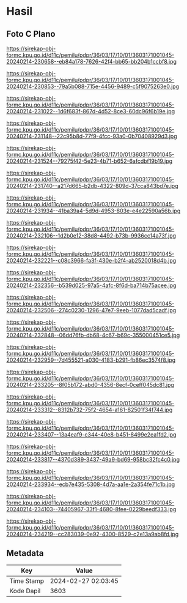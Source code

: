# Hasil

## Foto C Plano

https://sirekap-obj-formc.kpu.go.id/d11c/pemilu/pdpr/36/03/17/10/01/3603171001045-20240214-230658--eb84a178-7626-42f4-bb65-bb204b1ccbf8.jpg

https://sirekap-obj-formc.kpu.go.id/d11c/pemilu/pdpr/36/03/17/10/01/3603171001045-20240214-230853--79a5b088-715e-4456-9489-c5f9075263e0.jpg

https://sirekap-obj-formc.kpu.go.id/d11c/pemilu/pdpr/36/03/17/10/01/3603171001045-20240214-231022--1d6f683f-867d-4d52-8ce3-60dc96f6b19e.jpg

https://sirekap-obj-formc.kpu.go.id/d11c/pemilu/pdpr/36/03/17/10/01/3603171001045-20240214-231148--22c95b8d-77f9-4fcc-93a0-0b70408929d3.jpg

https://sirekap-obj-formc.kpu.go.id/d11c/pemilu/pdpr/36/03/17/10/01/3603171001045-20240214-231524--79275f42-5e23-4b71-b652-6afcdbf19b19.jpg

https://sirekap-obj-formc.kpu.go.id/d11c/pemilu/pdpr/36/03/17/10/01/3603171001045-20240214-231740--a217d665-b2db-4322-809d-37cca843bd7e.jpg

https://sirekap-obj-formc.kpu.go.id/d11c/pemilu/pdpr/36/03/17/10/01/3603171001045-20240214-231934--41ba39a4-5d9d-4953-803e-e4e22590a56b.jpg

https://sirekap-obj-formc.kpu.go.id/d11c/pemilu/pdpr/36/03/17/10/01/3603171001045-20240214-232106--1d2b0e12-38d8-4492-b73b-9936cc14a73f.jpg

https://sirekap-obj-formc.kpu.go.id/d11c/pemilu/pdpr/36/03/17/10/01/3603171001045-20240214-232221--c08c3966-fa3f-430e-b2f4-ab2520018d4b.jpg

https://sirekap-obj-formc.kpu.go.id/d11c/pemilu/pdpr/36/03/17/10/01/3603171001045-20240214-232356--b539d025-97a5-4afc-8f6d-ba714b75acee.jpg

https://sirekap-obj-formc.kpu.go.id/d11c/pemilu/pdpr/36/03/17/10/01/3603171001045-20240214-232506--274c0230-1296-47e7-9eeb-1077dad5cadf.jpg

https://sirekap-obj-formc.kpu.go.id/d11c/pemilu/pdpr/36/03/17/10/01/3603171001045-20240214-232848--06dd76fb-db68-4c67-b69c-355000451ce5.jpg

https://sirekap-obj-formc.kpu.go.id/d11c/pemilu/pdpr/36/03/17/10/01/3603171001045-20240214-232959--7d455521-a030-4183-b291-fb86ec3574f8.jpg

https://sirekap-obj-formc.kpu.go.id/d11c/pemilu/pdpr/36/03/17/10/01/3603171001045-20240214-233205--8f05b172-abd0-4356-8ecf-0ceff045dc81.jpg

https://sirekap-obj-formc.kpu.go.id/d11c/pemilu/pdpr/36/03/17/10/01/3603171001045-20240214-233312--8312b732-75f2-4654-a161-82501f34f744.jpg

https://sirekap-obj-formc.kpu.go.id/d11c/pemilu/pdpr/36/03/17/10/01/3603171001045-20240214-233407--13a4eaf9-c344-40e8-b451-8499e2ea1fd2.jpg

https://sirekap-obj-formc.kpu.go.id/d11c/pemilu/pdpr/36/03/17/10/01/3603171001045-20240214-233817--4370d389-3437-49a9-bd69-958bc32fc4c0.jpg

https://sirekap-obj-formc.kpu.go.id/d11c/pemilu/pdpr/36/03/17/10/01/3603171001045-20240214-233934--ecb7e435-5308-4d7a-aa1e-2a354fe71c1b.jpg

https://sirekap-obj-formc.kpu.go.id/d11c/pemilu/pdpr/36/03/17/10/01/3603171001045-20240214-234103--74405967-33f1-4680-8fee-0229beedf333.jpg

https://sirekap-obj-formc.kpu.go.id/d11c/pemilu/pdpr/36/03/17/10/01/3603171001045-20240214-234219--cc283039-0e92-4300-8529-c2e13a9ab8fd.jpg


## Metadata

| Key        | Value               |
| ---------- | ------------------- |
| Time Stamp | 2024-02-27 02:03:45 |
| Kode Dapil | 3603                |




